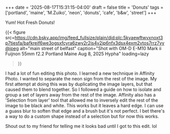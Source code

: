 +++
date = '2025-08-17T15:31:15-04:00'
draft = false
title = 'Donuts'
tags = ['portland', 'maine', 'M.Zuiko', 'neon', 'donuts', 'cafe', 'b&w', 'street']
+++

Yum! Hot Fresh Donuts!

{{< figure
  src=https://cdn.bsky.app/img/feed_fullsize/plain/did:plc:5kyaewftwvxnoxt3p7tiesfa/bafkreif6we3ogsxfcyra6zwy2r2js4v2ip6nfx3dsx4exm2vtos7rrz7vy@jpeg
  alt="main street of belfast"
  caption="Shot with OM-D E-M10 Mark ii Fuijnon 55mm f2.2 Portland Maine Aug 8, 2025 Hypha"
  loading=lazy
>}}

I had a lot of fun editing this photo. I learned a new technique in Affinity Photo. I wanted to separate the neon sign from the rest of the image. My first attempt at doing this was by duplicating the image layers, but that caused them to blend together. So I followed a guide on how to isolate and group a set of layers away from the rest of the image. Affinity also has a 'Selection from layer' tool that allowed me to inversely edit the rest of the image to be black and white. This works but it leaves a hard edge. I can use a guass blur to soften that edge and a brush but it's not perfect. I bet there's a way to do a custom shape instead of a selection but for now this works.

Shout out to my friend for telling me it looks bad until I got to this edit. lol 
